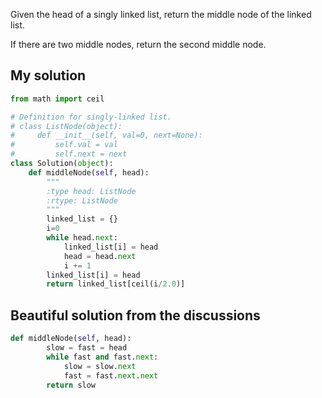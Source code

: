 Given the head of a singly linked list, return the middle node of the linked list.

If there are two middle nodes, return the second middle node.

## My solution

```Python
from math import ceil

# Definition for singly-linked list.
# class ListNode(object):
#     def __init__(self, val=0, next=None):
#         self.val = val
#         self.next = next
class Solution(object):
    def middleNode(self, head):
        """
        :type head: ListNode
        :rtype: ListNode
        """
        linked_list = {}
        i=0
        while head.next:
            linked_list[i] = head
            head = head.next
            i += 1
        linked_list[i] = head
        return linked_list[ceil(i/2.0)]
```

## Beautiful solution from the discussions
```Python
def middleNode(self, head):
        slow = fast = head
        while fast and fast.next:
            slow = slow.next
            fast = fast.next.next
        return slow
```
